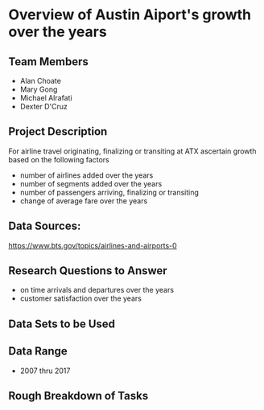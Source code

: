 # Overview of Austin Aiport's growth over the years


## Team Members
* Alan Choate
* Mary Gong
* Michael Alrafati
* Dexter D'Cruz

## Project Description
For airline travel originating, finalizing or transiting at ATX ascertain growth based on the following factors
* number of airlines added over the years
* number of segments added over the years
* number of passengers arriving, finalizing or transiting
* change of average fare over the years

## Data Sources:
https://www.bts.gov/topics/airlines-and-airports-0


## Research Questions to Answer
* on time arrivals and departures over the years
* customer satisfaction over the years

## Data Sets to be Used


## Data Range
* 2007 thru 2017

## Rough Breakdown of Tasks 




